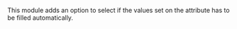 This module adds an option to select if the values set on the attribute
has to be filled automatically.
